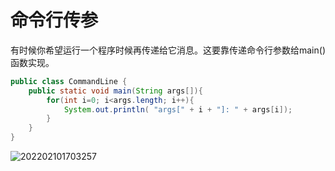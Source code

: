 # 命令行传参

有时候你希望运行一个程序时候再传递给它消息。这要靠传递命令行参数给main()函数实现。

```java
public class CommandLine {
	public static void main(String args[]){
		for(int i=0; i<args.length; i++){
            System.out.println( "args[" + i + "]: " + args[i]);
        }
	}
}
```

![202202101703257](https://img.yatjay.top/md/202203261103077.png)
